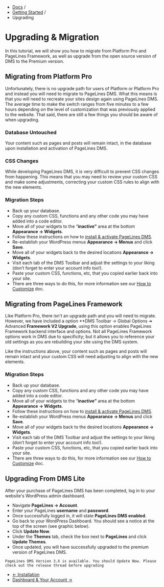 <div class="row-fluid">
	<div class="span12">
		<ul class="breadcrumb">
  			<li><a href="http://docs.pagelines.com/">Docs</a> <span class="divider">/</span></li>
  			<li><a href="http://docs.pagelines.com/tutorials">Getting Started</a> <span class="divider">/</span></li>
  			<li class="active">Upgrading</li>
		</ul>
	</div>
</div>

# Upgrading & Migration #

In this tutorial, we will show you how to migrate from Platform Pro and PageLines Framework, as well as upgrade from the open source version of DMS to the Premium version.

## Migrating from Platform Pro ##

Unfortunately, there is no upgrade path for users of Platform or Platform Pro and instead you will need to migrate to PageLines DMS. What this means is that you will need to recreate your sites design again using PageLines DMS. The average time to make the switch ranges from five minutes to a few hours depending on the level of customization that was previously applied to the website. That said, there are still a few things you should be aware of when upgrading.

### Database Untouched ###

Your content such as pages and posts will remain intact, in the database upon installation and activation of PageLines DMS.

### CSS Changes ###

While developing PageLines DMS, it is very difficult to prevent CSS changes from happening. This means that you may need to review your custom CSS and make some adjustments, correcting your custom CSS rules to align with the new elements.

### Migration Steps ###

* Back up your database.
* Copy any custom CSS, functions and any other code you may have added into a code editor.
* Move all of your widgets to the “**inactive”** area at the bottom **Appearance &rarr; Widgets**.
* Follow these instructions on how to [install & activate PageLines DMS](http://docs.pagelines.com/getting-started/installation).
* Re-establish your WordPress menus **Appearance &rarr; Menus** and click **Save**.
* Move all of your widgets back to the desired locations **Appearance &rarr; Widgets**.
* Visit each tab of the DMS Toolbar and adjust the settings to your liking (don’t forget to enter your account info too!).
* Paste your custom CSS, functions, etc, that you copied earlier back into your site.
* There are three ways to do this, for more information see our [How to Customize](http://docs.pagelines.com/customize/how-to-customize/) doc.

## Migrating from PageLines Framework ##

Like Platform Pro, there isn't an upgrade path and you will need to migrate. However, we have included a option **DMS Toolbar &rarr; Global Options &Rarr; Advanced **Framework V2 Upgrade**, using this option enables PageLines Framework backend interface and options. Not all PageLines Framework options work in DMS due to specificity; but it allows you to reference your old settings as you are rebuilding your site using the DMS system.

Like the instructions above, your content such as pages and posts will remain intact and your custom CSS will need adjusting to align with the new elements.

### Migration Steps ###

* Back up your database.
* Copy any custom CSS, functions and any other code you may have added into a code editor.
* Move all of your widgets to the “**inactive”** area at the bottom **Appearance &rarr; Widgets**.
* Follow these instructions on how to [install & activate PageLines DMS](http://docs.pagelines.com/getting-started/installation).
* Re-establish your WordPress menus **Appearance &rarr; Menus** and click **Save**.
* Move all of your widgets back to the desired locations **Appearance &rarr; Widgets**.
* Visit each tab of the DMS Toolbar and adjust the settings to your liking (don’t forget to enter your account info too!).
* Paste your custom CSS, functions, etc, that you copied earlier back into your site.
* There are three ways to do this, for more information see our [How to Customize](http://docs.pagelines.com/customize/how-to-customize/) doc.

## Upgrading From DMS Lite

After your purchase of PageLines DMS has been completed, log in to your website's WordPress admin dashboard.

* Navigate **PageLines &rarr; Account**.
* Enter your PageLines **username** and **password**.
* Once successfully logged in, it will state **PageLines DMS enabled**.
* Go back to your WordPress Dashboard. You should see a notice at the top of the screen (see graphic below).
* Click **Update Now**.
* Under the **Themes** tab, check the box next to **PageLines** and click **Update Themes**.
* Once updated, you will have successfully upgraded to the premium version of PageLines DMS.

`PageLines DMS Version 3.X is available. You should Update Now.
Please check out the release thread before upgrading`

<div class="row-fluid">
	<div class="span12">
		<ul class="pager">
			<li class="pull-left"><a href="http://docs.pagelines.com/getting-started/installation">&larr; Installation</a></li>
  			<li class="pull-right"><a href="http://docs.pagelines.com/getting-started/dashboard-account">Dashboard & Your Account &rarr;</i></a></li>
		</ul>
	</div>
</div>

